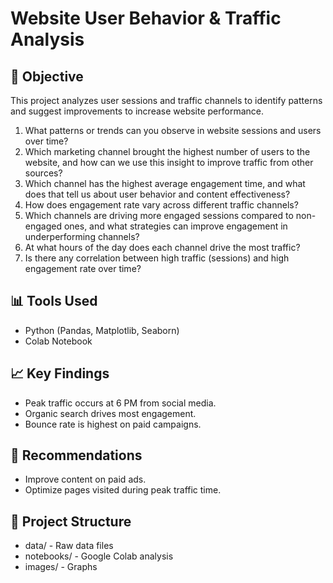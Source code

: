 # Website User Behavior & Traffic Analysis

## 📌 Objective
This project analyzes user sessions and traffic channels to identify patterns and suggest improvements to increase website performance.

  1.	What patterns or trends can you observe in website sessions and users over time?
  2.	Which marketing channel brought the highest number of users to the website, and how can we use this insight to improve traffic from other sources?
  3.	Which channel has the highest average engagement time, and what does that tell us about user behavior and content effectiveness?
  4.	How does engagement rate vary across different traffic channels?
  5.	Which channels are driving more engaged sessions compared to non-engaged ones, and what strategies can improve engagement in underperforming channels?
  6.	At what hours of the day does each channel drive the most traffic?
  7.	Is there any correlation between high traffic (sessions) and high engagement rate over time?

## 📊 Tools Used
- Python (Pandas, Matplotlib, Seaborn)
- Colab Notebook

## 📈 Key Findings
- Peak traffic occurs at 6 PM from social media.
- Organic search drives most engagement.
- Bounce rate is highest on paid campaigns.

## 📌 Recommendations
- Improve content on paid ads.
- Optimize pages visited during peak traffic time.

## 📂 Project Structure
- data/ - Raw data files
- notebooks/ - Google Colab analysis
- images/ - Graphs
